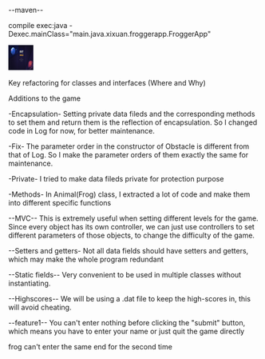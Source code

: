 --maven--

compile exec:java -Dexec.mainClass="main.java.xixuan.froggerapp.FroggerApp"


<img src="READMEimages/test.png" alt="test" width="50" height="50">

Key refactoring for classes and interfaces (Where and Why)
 


Additions to the game


-Encapsulation-
Setting private data fileds and the corresponding methods to set them and return them is
the reflection of encapsulation. So I changed code in Log for now, for better maintenance.

-Fix-
The parameter order in the constructor of Obstacle is different from that of Log. 
So I make the parameter orders of them exactly the same for maintenance.

-Private-
I tried to make data fileds private for protection purpose

-Methods- 
In Animal(Frog) class, I extracted a lot of code and make them into different specific functions

--MVC--
This is extremely useful when setting different levels for the game. Since every object has its own 
controller, we can just use controllers to set different parameters of those objects, to change
the difficulty of the game.

--Setters and getters-
Not all data fields should have setters and getters, which may make the whole program redundant

--Static fields--
Very convenient to be used in multiple classes without instantiating.

--Highscores--
We will be using a .dat file to keep the high-scores in, this will avoid cheating.

--feature1--
You can't enter nothing before clicking the "submit" button, which means you have to enter
your name or just quit the game directly

frog can't enter the same end for the second time